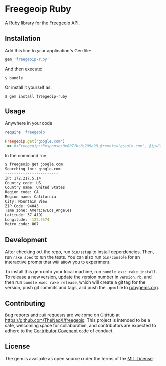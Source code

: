 # Freegeoip Ruby

A Ruby library for the [Freegeoip API](http://freegeoip.net).

## Installation

Add this line to your application's Gemfile:

```ruby
gem 'freegeoip-ruby'
```

And then execute:

    $ bundle

Or install it yourself as:

    $ gem install freegeoip-ruby

## Usage

Anywhere in your code

```ruby
require 'freegeoip'

Freegeoip.get('google.com')
 => #<Freegeoip::Response:0x007fbc8a299a98 @remote="google.com", @ip="2607:f8b0:4006:804::200e", @country_code="US", @country_name="United States", @region_code="", @region_name="", @city="", @zip_code="", @time_zone="", @latitude=37.751, @longitude=-97.822, @metro_code=0>
```

In the command line

```bash
$ freegeoip get google.com
Searching for: google.com
------------------------
IP: 172.217.5.14
Country code: US
Country name: United States
Region code: CA
Region name: California
City: Mountain View
ZIP Code: 94043
Time zone: America/Los_Angeles
Latitude: 37.4192
Longitude: -122.0574
Metro code: 807
```

## Development

After checking out the repo, run `bin/setup` to install dependencies. Then, run `rake spec` to run the tests. You can also run `bin/console` for an interactive prompt that will allow you to experiment.

To install this gem onto your local machine, run `bundle exec rake install`. To release a new version, update the version number in `version.rb`, and then run `bundle exec rake release`, which will create a git tag for the version, push git commits and tags, and push the `.gem` file to [rubygems.org](https://rubygems.org).

## Contributing

Bug reports and pull requests are welcome on GitHub at https://github.com/TheNaoX/freegeoip. This project is intended to be a safe, welcoming space for collaboration, and contributors are expected to adhere to the [Contributor Covenant](http://contributor-covenant.org) code of conduct.


## License

The gem is available as open source under the terms of the [MIT License](http://opensource.org/licenses/MIT).

